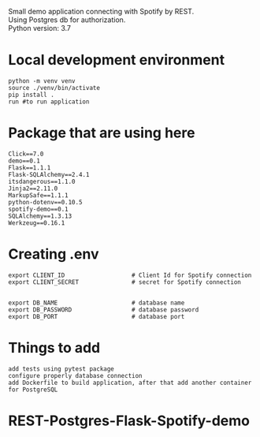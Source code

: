 Small demo application connecting with Spotify by REST.\
Using Postgres db for authorization.\
Python version: 3.7



# Local development environment

    python -m venv venv
    source ./venv/bin/activate
    pip install .
    run #to run application
    

# Package that are using here
    Click==7.0
    demo==0.1
    Flask==1.1.1
    Flask-SQLAlchemy==2.4.1
    itsdangerous==1.1.0
    Jinja2==2.11.0
    MarkupSafe==1.1.1
    python-dotenv==0.10.5
    spotify-demo==0.1
    SQLAlchemy==1.3.13
    Werkzeug==0.16.1
    
    
# Creating .env 
    export CLIENT_ID                   # Client Id for Spotify connection
    export CLIENT_SECRET               # secret for Spotify connection
    
    
    export DB_NAME                     # database name
    export DB_PASSWORD                 # database password
    export DB_PORT                     # database port
    


# Things to add

    add tests using pytest package
    configure properly database connection
    add Dockerfile to build application, after that add another container for PostgreSQL

# REST-Postgres-Flask-Spotify-demo
